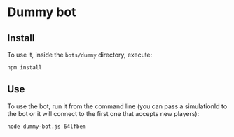 # Dummy bot

## Install

To use it, inside the `bots/dummy` directory, execute:

```bash
npm install
```

## Use

To use the bot, run it from the command line (you can pass a simulationId to the bot or it will connect to the first one that accepts new players):

```bash
node dummy-bot.js 64lfbem
```

